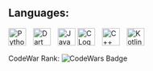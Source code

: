 ## Languages:
<div>
  <img src="https://www.svgrepo.com/show/452091/python.svg" alt="Python Logo" width="35" style="display:inline-block; margin-right: 10px;">
  <img src="https://www.svgrepo.com/show/353631/dart.svg" alt="Dart Logo" width="35" style="display:inline-block; margin-right: 10px;">
  <img src="https://www.svgrepo.com/show/452045/js.svg" alt="JavaScript Logo" width="35" style="display:inline-block;">
  <img src="https://www.svgrepo.com/show/373484/c3.svg" alt="C Logo" width="35" style="display:inline-block; margin-right: 10px;">
  <img src="https://www.svgrepo.com/show/452183/cpp.svg" alt="C++ Logo" width="35" style="display:inline-block; margin-right: 10px;">
  <img src="https://www.svgrepo.com/show/452238/jb-kotlin.svg" alt="Kotlin Logo" width="35" style="display:inline-block; margin-right: 10px;">
</div>




 

CodeWar Rank: ![CodeWars Badge](https://www.codewars.com/users/77Bits/badges/micro)
